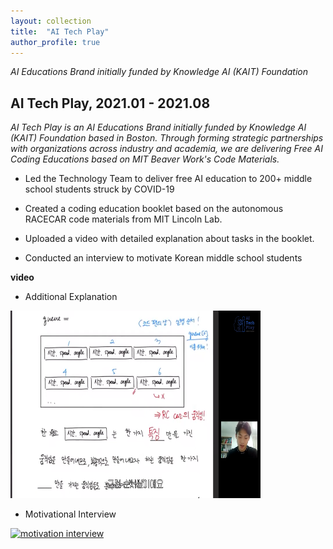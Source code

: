 ```yaml
---
layout: collection
title:  "AI Tech Play"
author_profile: true
---
```


*AI Educations Brand initially funded by Knowledge AI (KAIT) Foundation*

## AI Tech Play, 2021.01 - 2021.08

*AI Tech Play is an AI Educations Brand initially funded by Knowledge AI (KAIT) Foundation based in Boston. Through forming strategic partnerships with organizations across industry and academia, we are delivering Free AI Coding Educations based on MIT Beaver Work's Code Materials.*


-	Led the Technology Team to deliver free AI education to 200+ middle school students struck by COVID-19

-   Created a coding education booklet based on the autonomous RACECAR code materials from MIT Lincoln Lab.

-	Uploaded a video with detailed explanation about tasks in the booklet.

-	Conducted an interview to motivate Korean middle school students

**video**

-   Additional Explanation

<a href = "https://www.youtube.com/watch?v=utCzjtSN9Pk&t=700s"><img src = "/assets/images/ai_tech_play_sol.png" alt = "solution video" width="400" height="300"></a>

-   Motivational Interview

<a href = "https://www.youtube.com/watch?v=_GEfOj7DTHY"><img src = "https://img.youtube.com/vi/_GEfOj7DTHY/0.jpg" alt = "motivation interview" width="400" height="300"></a>
